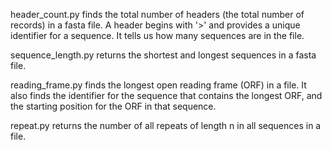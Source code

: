 header_count.py finds the total number of headers (the total number of records) in a fasta file. A header begins with '>' and provides a unique identifier for a sequence. It tells us how many sequences are in the file.

sequence_length.py returns the shortest and longest sequences in a fasta file.

reading_frame.py  finds the longest open reading frame (ORF) in a file. It also finds the identifier for the sequence that contains the longest ORF, and the starting position for the ORF in that sequence.

repeat.py returns the number of all repeats of length n in all sequences in a file.